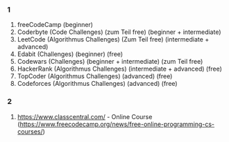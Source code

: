 ### 1
1. freeCodeCamp (beginner)
2. Coderbyte (Code Challenges) (zum Teil free) (beginner + intermediate)
3. LeetCode (Algorithmus Challenges) (Zum Teil free) (intermediate + advanced)
4. Edabit (Challenges) (beginner) (free)
5. Codewars (Challenges) (beginner + intermediate) (zum Teil free)
6. HackerRank (Algorithmus Challenges) (intermediate + advanced) (free)
7. TopCoder (Algorithmus Challenges) (advanced) (free)
8. Codeforces (Algorithmus Challenges) (advanced) (free)

### 2
1. https://www.classcentral.com/ - Online Course (https://www.freecodecamp.org/news/free-online-programming-cs-courses/)

